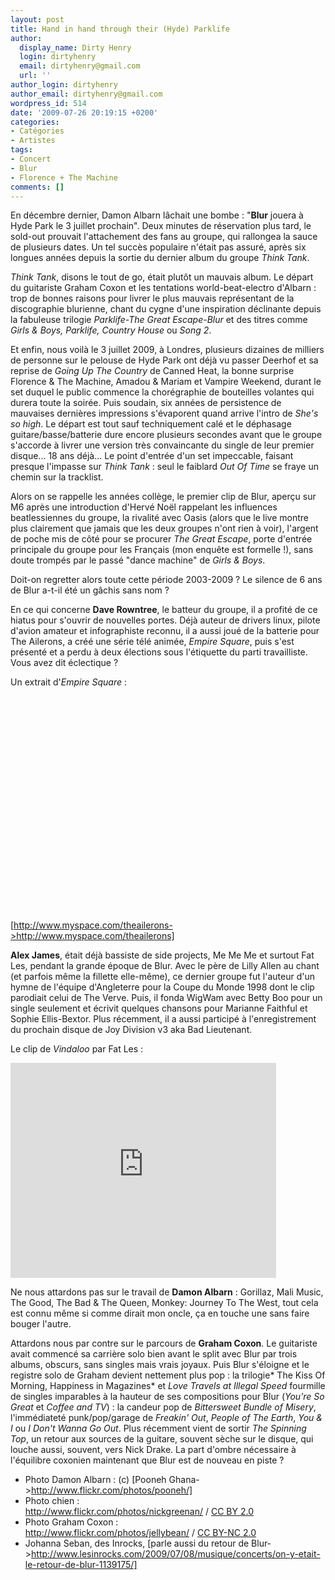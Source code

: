 ```yaml
---
layout: post
title: Hand in hand through their (Hyde) Parklife
author:
  display_name: Dirty Henry
  login: dirtyhenry
  email: dirtyhenry@gmail.com
  url: ''
author_login: dirtyhenry
author_email: dirtyhenry@gmail.com
wordpress_id: 514
date: '2009-07-26 20:19:15 +0200'
categories:
- Catégories
- Artistes
tags:
- Concert
- Blur
- Florence + The Machine
comments: []
---
```

En décembre dernier, Damon Albarn lâchait une bombe : "__Blur__ jouera à Hyde Park le 3 juillet prochain". Deux minutes de réservation plus tard, le sold-out prouvait l'attachement des fans au groupe, qui rallongea la sauce de plusieurs dates. Un tel succès populaire n'était pas assuré, après six longues années depuis la sortie du dernier album du groupe *Think Tank*.

*Think Tank*, disons le tout de go, était plutôt un mauvais album. Le départ du guitariste Graham Coxon et les tentations world-beat-electro d'Albarn : trop de bonnes raisons pour livrer le plus mauvais représentant de la discographie blurienne, chant du cygne d'une inspiration déclinante depuis la fabuleuse trilogie *Parklife-The Great Escape-Blur* et des titres comme *Girls & Boys, Parklife, Country House* ou *Song 2*.

<img327>

Et enfin, nous voilà le 3 juillet 2009, à Londres, plusieurs dizaines de milliers de personne sur le pelouse de Hyde Park ont déjà vu passer Deerhof et sa reprise de *Going Up The Country* de Canned Heat, la bonne surprise Florence & The Machine, Amadou & Mariam et Vampire Weekend, durant le set duquel le public commence la chorégraphie de bouteilles volantes qui durera toute la soirée. Puis soudain, six années de persistence de mauvaises dernières impressions s'évaporent quand arrive l'intro de *She's so high*. Le départ est tout sauf techniquement calé et le déphasage guitare/basse/batterie dure encore plusieurs secondes avant que le groupe s'accorde à livrer une version très convaincante du single de leur premier disque... 18 ans déjà... Le point d'entrée d'un set impeccable, faisant presque l'impasse sur *Think Tank* : seul le faiblard *Out Of Time* se fraye un chemin sur la tracklist.

<img328>

Alors on se rappelle les années collège, le premier clip de Blur, aperçu sur M6 après une introduction d'Hervé Noël rappelant les influences beatlessiennes du groupe, la rivalité avec Oasis (alors que le live montre plus clairement que jamais que les deux groupes n'ont rien à voir), l'argent de poche mis de côté pour se procurer *The Great Escape*, porte d'entrée principale du groupe pour les Français (mon enquête est formelle !), sans doute trompés par le passé "dance machine" de *Girls & Boys*.

Doit-on regretter alors toute cette période 2003-2009 ? Le silence de 6 ans de Blur a-t-il été un gâchis sans nom ?

En ce qui concerne __Dave Rowntree__, le batteur du groupe, il a profité de ce hiatus pour s'ouvrir de nouvelles portes. Déjà auteur de drivers linux, pilote d'avion amateur et infographiste reconnu, il a aussi joué de la batterie pour The Ailerons, a créé une série télé animée, *Empire Square*, puis s'est présenté et a perdu à deux élections sous l'étiquette du parti travailliste. Vous avez dit éclectique ?

Un extrait d'*Empire Square* :

<object width="425" height="344"><param name="movie" value="http://www.youtube.com/v/69e7JEcGCAM&hl=fr&fs=1&"></param><param name="allowFullScreen" value="true"></param><param name="allowscriptaccess" value="always"></param><embed src="http://www.youtube.com/v/69e7JEcGCAM&hl=fr&fs=1&" type="application/x-shockwave-flash" allowscriptaccess="always" allowfullscreen="true" width="425" height="344"></embed></object>

[http://www.myspace.com/theailerons->http://www.myspace.com/theailerons]

__Alex James__, était déjà bassiste de side projects, Me Me Me et surtout Fat Les, pendant la grande époque de Blur. Avec le père de Lilly Allen au chant (et parfois même la fillette elle-même), ce dernier groupe fut l'auteur d'un hymne de l'équipe d'Angleterre pour la Coupe du Monde 1998 dont le clip parodiait celui de The Verve. Puis, il fonda WigWam avec Betty Boo pour un single seulement et écrivit quelques chansons pour Marianne Faithful et Sophie Ellis-Bextor. Plus récemment, il a aussi participé à l'enregistrement du prochain disque de Joy Division v3 aka Bad Lieutenant.

Le clip de *Vindaloo* par Fat Les :

<object width="425" height="344"><param name="movie" value="http://www.youtube.com/v/0T1pXsJp_go&hl=fr&fs=1&"></param><param name="allowFullScreen" value="true"></param><param name="allowscriptaccess" value="always"></param><embed src="http://www.youtube.com/v/0T1pXsJp_go&hl=fr&fs=1&" type="application/x-shockwave-flash" allowscriptaccess="always" allowfullscreen="true" width="425" height="344"></embed></object>

Ne nous attardons pas sur le travail de __Damon Albarn__ : Gorillaz, Mali Music, The Good, The Bad & The Queen, Monkey: Journey To The West, tout cela est connu même si comme dirait mon oncle, ça en touche une sans faire bouger l'autre. 

Attardons nous par contre sur le parcours de __Graham Coxon__. Le guitariste avait commencé sa carrière solo bien avant le split avec Blur par trois albums, obscurs, sans singles mais vrais joyaux. Puis Blur s'éloigne et le registre solo de Graham devient nettement plus pop : la trilogie* The Kiss Of Morning, Happiness in Magazines* et *Love Travels at Illegal Speed* fourmille de singles imparables à la hauteur de ses compositions pour Blur (*You're So Great* et *Coffee and TV*) : la candeur pop de *Bittersweet Bundle of Misery*, l'immédiateté punk/pop/garage de *Freakin' Out*, *People of The Earth*, *You & I* ou *I Don't Wanna Go Out*. Plus récemment vient de sortir *The Spinning Top*, un retour aux sources de la guitare, souvent sèche sur le disque, qui louche aussi, souvent, vers Nick Drake. La part d'ombre nécessaire à l'équilibre coxonien maintenant que Blur est de nouveau en piste ?

- Photo Damon Albarn : (c) [Pooneh Ghana->http://www.flickr.com/photos/pooneh/]
- Photo chien : <div xmlns:cc="http://creativecommons.org/ns#" about="http://www.flickr.com/photos/nickgreenan/3687707587/"><a rel="cc:attributionURL" href="http://www.flickr.com/photos/nickgreenan/">http://www.flickr.com/photos/nickgreenan/</a> / <a rel="license" href="http://creativecommons.org/licenses/by/2.0/">CC BY 2.0</a></div>
- Photo Graham Coxon : <div xmlns:cc="http://creativecommons.org/ns#" about="http://www.flickr.com/photos/jellybean/3683285292/"><a rel="cc:attributionURL" href="http://www.flickr.com/photos/jellybean/">http://www.flickr.com/photos/jellybean/</a> / <a rel="license" href="http://creativecommons.org/licenses/by-nc/2.0/">CC BY-NC 2.0</a></div>
- Johanna Seban, des Inrocks, [parle aussi du retour de Blur->http://www.lesinrocks.com/2009/07/08/musique/concerts/on-y-etait-le-retour-de-blur-1139175/]

